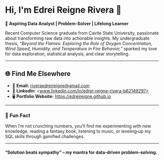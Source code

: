# Hi, I'm Edrei Reigne Rivera 👋

🎯 **Aspiring Data Analyst | Problem‑Solver | Lifelong Learner**

Recent Computer Science graduate from Cavite State University, passionate about transforming raw data into actionable insights. My undergraduate thesis, *“Beyond the Flames: Exploring the Role of Oxygen Concentration, Wind Speed, Humidity, and Temperature in Fire Behavior,”* sparked my love for data exploration, statistical analysis, and clear storytelling.

---

## 🌐 Find Me Elsewhere

- 📧 **Email:** <riveraedreireigne@gmail.com>  
- 💼 **LinkedIn:** <www.linkedin.com/in/edrei-reigne-rivera-b62149297>  
- 🖥️ **Portfolio Website:** <https://edreireigne.github.io> 

---

### 🧩 Fun Fact
When I’m not crunching numbers, you’ll find me experimenting with new knowledge, reading a fantasy book, listening to music, or leveling‑up my SQL skills through gamified challenges.

---

#### “**Solution beats sympathy**” – my mantra for data‑driven problem‑solving.


